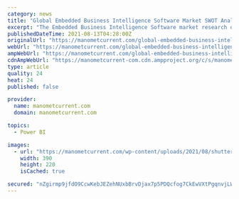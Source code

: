 ```yaml
---
category: news
title: "Global Embedded Business Intelligence Software Market SWOT Analysis,Key Indicators,Forecast 2027 : Domo, Tableau Server, Power BI, Looker"
excerpt: "The Embedded Business Intelligence Software market research offers valuable insight into the current state of the local and markets. Similarly, the Embedded Business Intelligence Software market study includes a variety of user-friendly presentations and ..."
publishedDateTime: 2021-08-13T04:28:00Z
originalUrl: "https://manometcurrent.com/global-embedded-business-intelligence-software-market-swot-analysiskey-indicatorsforecast-2027-domo-tableau-server-power-bi-looker/"
webUrl: "https://manometcurrent.com/global-embedded-business-intelligence-software-market-swot-analysiskey-indicatorsforecast-2027-domo-tableau-server-power-bi-looker/"
ampWebUrl: "https://manometcurrent.com/global-embedded-business-intelligence-software-market-swot-analysiskey-indicatorsforecast-2027-domo-tableau-server-power-bi-looker/?amp=1"
cdnAmpWebUrl: "https://manometcurrent-com.cdn.ampproject.org/c/s/manometcurrent.com/global-embedded-business-intelligence-software-market-swot-analysiskey-indicatorsforecast-2027-domo-tableau-server-power-bi-looker/?amp=1"
type: article
quality: 24
heat: 24
published: false

provider:
  name: manometcurrent.com
  domain: manometcurrent.com

topics:
  - Power BI

images:
  - url: "https://manometcurrent.com/wp-content/uploads/2021/08/shutterstock_1717128997-9-390x220.jpg"
    width: 390
    height: 220
    isCached: true

secured: "nZgirmp9jfdO9CcwKebJEZehNUxbBrvDjax7p5PDQcfog7CkEwVXtPgqnvjLWH8DiIlDvYTmdZTO22pyFrQehF/rKOKoNDCy2Lpq5V4t0+CHVZJnRrwo/en5EZ1MOr2ADyAamLZx1gnhhoWRUh9Vuzs0m45wyRaurAtBxfyetYr/Ipe1JDP3JT7KU6oyT/mIhwRK97+WdXxtIgUUZbP8b3TsEmdj5THpP0pTeQQUkvwMnsh2+DenMBKDwGWDXTpDmi6B7ugujVlMmKNwut+xlrA/RkcgC0l3LmGEUmNJBkeOkbrGKE1hlUVwvSXqjBqNHFZDIo9HqXl+WwVE4t2P9lxW+hvc795HxIy+7PYj4p8=;l5yh7TlU6pWpmpqkNyJN1Q=="
---
```


